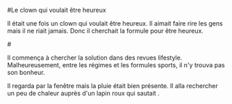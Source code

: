 #Le clown qui voulait être heureux

<p> Il était une fois un clown qui voulait être heureux. Il aimait faire rire les gens mais il ne riait jamais.
Donc il cherchait la formule pour être heureux.</p>
#
<p> Il commença à chercher la solution dans des revues lifestyle. Malheureusement, entre les régimes et les formules sports, il n'y trouva pas son bonheur.</p>

<p> Il regarda par la fenêtre mais la pluie était bien présente. Il alla rechercher un peu de chaleur auprès d'un lapin roux qui sautait .</p>
